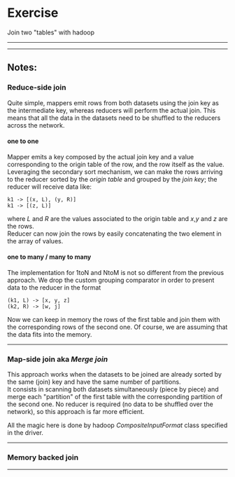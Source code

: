 # Exercise #
Join two "tables" with hadoop

- - - - 
- - - - 

## Notes: ##
### Reduce-side join ###
Quite simple, mappers emit rows from both datasets using the join key as the intermediate key, whereas reducers will perform the actual join. This means that all the data in the datasets need to be shuffled to the reducers across the network.

#### one to one ####
Mapper emits a key composed by the actual join key and a value corresponding to the origin table of the row, and the row itself as the value.
Leveraging the secondary sort mechanism, we can make the rows arriving to the reducer sorted by the *origin table* and grouped by the *join key*; the reducer will receive data like:  
	
	k1 -> [(x, L), (y, R)]  
	k1 -> [(z, L)]  

where *L* and *R* are the values associated to the origin table and *x*,*y* and *z* are the rows.  
Reducer can now join the rows by easily concatenating the two element in the array of values.
 
#### one to many / many to many ####
The implementation for 1toN and NtoM is not so different from the previous approach. We drop the custom grouping comparator in order to present data to the reducer in the format

	(k1, L) -> [x, y, z]
	(k2, R) -> [w, j]
	
Now we can keep in memory the rows of the first table and join them with the corresponding rows of the second one. Of course, we are assuming that the data fits into the memory.  

- - - -

### Map-side join aka *Merge join* ###
This approach works when the datasets to be joined are already sorted by the same (join) key and have the same number of partitions.  
It consists in scanning both datasets simultaneously (piece by piece) and merge each "partition" of the first table with the corresponding partition of the second one. No reducer is required (no data to be shuffled over the network), so this approach is far more efficient.  

All the magic here is done by hadoop *CompositeInputFormat* class specified in the driver.

- - - - 

### Memory backed join ###

- - - -  
